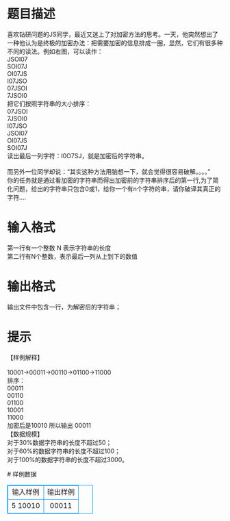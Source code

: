 # 

 
 # 题目描述 
<p>
喜欢钻研问题的JS同学，最近又迷上了对加密方法的思考。一天，他突然想出了一种他认为是终极的加密办法：把需要加密的信息排成一圈，显然，它们有很多种不同的读法。例如右图，可以读作：<br>	JSOI07<br>	SOI07J<br>	OI07JS<br>	I07JSO<br>	07JSOI<br>	7JSOI0<br>把它们按照字符串的大小排序：<br>	07JSOI<br>	7JSOI0<br>	I07JSO<br>	JSOI07<br>	OI07JS<br>	SOI07J<br>读出最后一列字符：I0O7SJ，就是加密后的字符串。<br>	<br>而另外一位同学却说：“其实这种方法用脑想一下，就会觉得很容易破解。。。。”<br>你的任务就是通过看加密的字符串而得出加密前的字符串排序后的第一行,为了简化问题，给出的字符串只包含0或1，给你一个有n个字符的串，请你破译其真正的字符....</p> 

 
 # 输入格式 
<p>
第一行有一个整数 N 表示字符串的长度<br>第二行有N个整数，表示最后一列从上到下的数值</p> 

 
 # 输出格式 
<p>
输出文件中包含一行，为解密后的字符串；</p> 

 
 # 提示 
<p>
【样例解释】<br><br>10001->00011->00110->01100->11000<br>排序：<br>00011<br>00110<br>01100<br>10001<br>11000 <br>加密后是10010 所以输出 00011<br>【数据规模】<br>  对于30%数据字符串的长度不超过50；<br>	对于60%的数据字符串的长度不超过100；<br>  对于100%的数据字符串的长度不超过3000。<br></p> 
# 样例数据
<style>
        table,table tr th, table tr td { border:1px solid #0094ff; }
        table { width: 200px; min-height: 25px; line-height: 25px; text-align: center; border-collapse: collapse;}   
    </style>
<table>
	<tr>
		<td>输入样例</td>
		<td>输出样例</td>
	</tr>
<tr><td>5
10010
</td><td>00011</td></tr></table>
